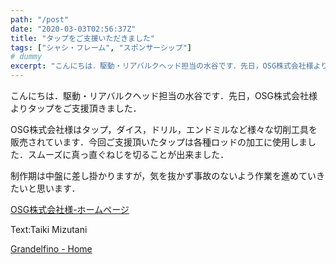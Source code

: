```yaml
---
path: "/post"
date: "2020-03-03T02:56:37Z"
title: "タップをご支援いただきました"
tags: ["シャシ・フレーム", "スポンサーシップ"]
# dummy
excerpt: "こんにちは．駆動・リアバルクヘッド担当の水谷です．先日，OSG株式会社様よりタップをご支援頂きました．OSG株式会社様はタップ，ダイス，ドリル，エンドミルなど様々な切削工具を販売されています．今回ご..."
---
```




こんにちは．駆動・リアバルクヘッド担当の水谷です．先日，OSG株式会社様よりタップをご支援頂きました．

OSG株式会社様はタップ，ダイス，ドリル，エンドミルなど様々な切削工具を販売されています．今回ご支援頂いたタップは各種ロッドの加工に使用しました．スムーズに真っ直ぐねじを切ることが出来ました．

制作期は中盤に差し掛かりますが，気を抜かず事故のないよう作業を進めていきたいと思います．

[OSG株式会社様-ホームページ](https://www.osg.co.jp/)

Text:Taiki Mizutani

[Grandelfino - Home](http://www.grandelfino.net/)